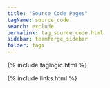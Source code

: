 ```yaml
---
title: "Source Code Pages"
tagName: source_code
search: exclude
permalink: tag_source_code.html
sidebar: teamforge_sidebar
folder: tags
---
```

{% include taglogic.html %}

{% include links.html %}
